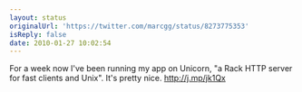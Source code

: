 ```yaml
---
layout: status
originalUrl: 'https://twitter.com/marcgg/status/8273775353'
isReply: false
date: 2010-01-27 10:02:54
---
```


For a week now I've been running my app on Unicorn, "a Rack HTTP server for fast clients and Unix". It's pretty nice. http://j.mp/jk1Qx
